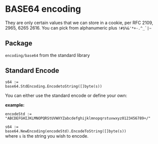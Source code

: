 <!-- markdownlint-disable -->

# BASE64 encoding

They are only certain values that we can store in a cookie, per RFC 2109, 2965, 6265 2616. You can pick from alphanumeric plus `` !#$%&'*+-.^_`|~ ``

<h2>Package</h2>

`encoding/base64` from the standard library

<h2>Standard Encode</h2>

<code>s64 := base64.StdEncoding.EncodetoString([]byte(s))</code><br>

You can either use the standard encode or define your own:

**example:**

<code>encodeStd := "ABCDEFGHIJKLMNOPQRStUVWXYZabcdefghijklmnopqrstuvwxyz0123456789+/"</code><br>

<code>s64 := base64.NewEncoding(encodeStd).EncodeToString([]byte(s))</code><br>
where `s` is the string you wish to encode.
